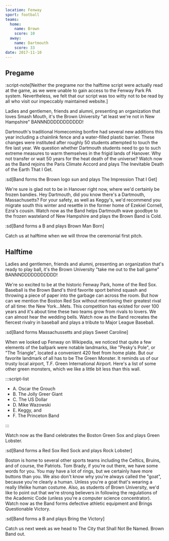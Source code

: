 ```yaml
---
location: Fenway
sport: football
teams:
  home:
    name: Brown
    score: 10
  away:
    name: Dartmouth
    score: 33
date: 2017-11-10
---
```


## Pregame

:script-note[Neither the pregrame nor the halftime script were actually read at the game, as we were unable to gain access to the Fenway Park PA system. Nevertheless, we felt that our script was too witty not to be read by all who visit our impeccably maintained website.]

Ladies and gentlemen, friends and alumni, presenting an organization that loves Smash Mouth, it's the Brown University "at least we're not in New Hampshire" BANNNDDDDDDDDDDD!

Dartmouth's traditional Homecoming bonfire had several new additions this year including a chainlink fence and a water-filled plastic barrier. These changes were instituted after roughly 50 students attempted to touch the fire last year. We question whether Dartmouth students need to go to such extreme measures to warm themselves in the frigid lands of Hanover. Why not transfer or wait 50 years for the heat death of the universe? Watch now as the Band rejoins the Paris Climate Accord and plays The Inevitable Death of the Earth That I Get.

:sd[Band forms the Brown logo sun and plays The Impression That I Get]

We're sure is glad not to be in Hanover right now, where we'd certainly be frozen bandies. Hey Dartmouth, did you know there's a Dartmouth, Massachusetts? For your safety, as well as Keggy's, we'd recommend you migrate south this winter and resettle in the former home of Ezekiel Cornell, Ezra's cousin. Watch now as the Band helps Dartmouth wave goodbye to the frozen wasteland of New Hampshire and plays the Brown Band is Cold.

:sd[Band forms a B and plays Brown Man Born]

Catch us at halftime when we will throw the ceremonial first pitch.

## Halftime

Ladies and gentlemen, friends and alumni, presenting an organization that's ready to play ball, it's the Brown University "take me out to the ball game" BANNNDDDDDDDDDDD!

We're so excited to be at the historic Fenway Park, home of the Red Sox. Baseball is the Brown Band's third favorite sport behind squash and throwing a piece of paper into the garbage can across the room. But how can we mention the Boston Red Sox without mentioning their greatest rival of all time: the New York...Mets. This competition has existed for over 100 years and it's about time these two teams grow from rivals to lovers. We can almost hear the wedding bells. Watch now as the Band recreates the fiercest rivalry in baseball and plays a tribute to Major League Baseball.

:sd[Band forms Massachussetts and plays Sweet Caroline]

When we looked up Fenway on Wikipedia, we noticed that quite a few elements of the ballpark were notable landmarks, like "Pesky's Pole", or "The Triangle", located a convenient 420 feet from home plate. But our favorite landmark of all has to be The Green Monster. It reminds us of our trusty local airport, T.F. Green International Airport. Here's a list of some other green monsters, which we like a little bit less than this wall.

:::script-list

- A. Oscar the Grouch
- B. The Jolly Greer Giant
- C. The US Dollar
- D. Mike Wazowski
- E. Keggy, and
- F. The Princeton Band

:::

Watch now as the Band celebrates the Boston Green Sox and plays Green Lobster.

:sd[Band forms a Red Sox Red Sock and plays Rock Lobster]

Boston is home to several other sports teams including the Celtics, Bruins, and of course, the Patriots. Tom Brady, if you're out there, we have some words for you. You may have a lot of rings, but we certainly have more buttons than you. We also don't know why you're always called the "goat", because you're clearly a human. Unless you're a goat that's wearing a really lifelike human costume. Also, as students of Brown University, we'd like to point out that we're strong believers in following the regulations of the Academic Code (unless you're a computer science concentrator). Watch now as the Band forms defective athletic equipment and Brings Questionable Victory.

:sd[Band forms a B and plays Bring the Victory]

Catch us next week as we head to The City that Shall Not Be Named. Brown Band out.
